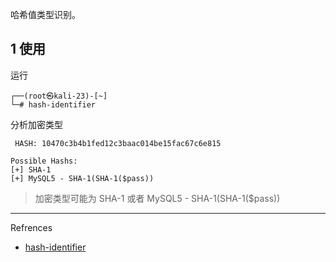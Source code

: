 哈希值类型识别。

## 1 使用

运行

```shell
┌──(root㉿kali-23)-[~]
└─# hash-identifier
```

分析加密类型

```
 HASH: 10470c3b4b1fed12c3baac014be15fac67c6e815
```

```
Possible Hashs:
[+] SHA-1
[+] MySQL5 - SHA-1(SHA-1($pass))
```

> 加密类型可能为 SHA-1 或者 MySQL5 - SHA-1(SHA-1($pass))

---

Refrences

- [hash-identifier](https://www.kali.org/tools/hash-identifier/#hash-identifier)
